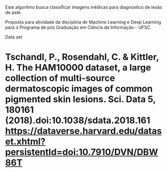 Este algoritmo busca classificar imagens médicas para diagnostico de lesão de pele.



Proposta para atividade da disciplina de Machine Learning e Deep Learning para o Programa de pós Graduação em Ciência da Informação - UFSC.





Data set
# Tschandl, P., Rosendahl, C. & Kittler, H. The HAM10000 dataset, a large collection of multi-source dermatoscopic images of common pigmented skin lesions. Sci. Data 5, 180161 (2018).doi:10.1038/sdata.2018.161 https://dataverse.harvard.edu/dataset.xhtml?persistentId=doi:10.7910/DVN/DBW86T
